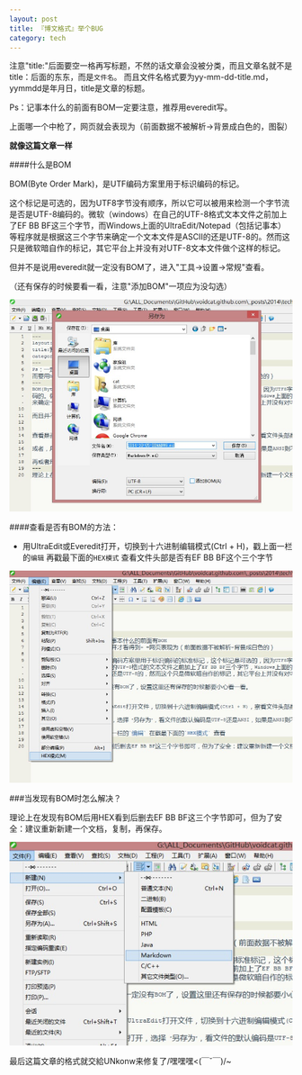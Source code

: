 ```yaml
---
layout: post
title: 『博文格式』举个BUG
category: tech
---
```


注意"title:"后面要空一格再写标题，不然的话文章会没被分类，而且文章名就不是title：后面的东东，而是`文件名`。
而且文件名格式要为yy-mm-dd-title.md，yymmdd是年月日，title是文章的标题。

Ps：记事本什么的前面有BOM一定要注意，推荐用everedit写。

上面哪一个中枪了，网页就会表现为（前面数据不被解析->背景成白色的，图裂）

**就像这篇文章一样**


####什么是BOM

BOM(Byte Order Mark)，是UTF编码方案里用于标识编码的标记。

这个标记是可选的，因为UTF8字节没有顺序，所以它可以被用来检测一个字节流是否是UTF-8编码的。微软（windows）在自己的UTF-8格式文本文件之前加上了EF BB BF这三个字节，而Windows上面的UltraEdit/Notepad（包括记事本）等程序就是根据这三个字节来确定一个文本文件是ASCII的还是UTF-8的。然而这只是微软暗自作的标记，其它平台上并没有对UTF-8文本文件做个这样的标记。

但并不是说用everedit就一定没有BOM了，进入"工具->设置->常规"查看。

（还有保存的时候要看一看，注意"添加BOM"一项应为没勾选）

<img class="cover" src="/images/2014/10/tech/2014-1005112921383.jpg" />

####查看是否有BOM的方法：

- 用UltraEdit或Everedit打开，切换到十六进制编辑模式(Ctrl + H)，戳上面一栏的`编辑` 再戳最下面的`HEX模式` 查看文件头部是否有EF BB BF这个三个字节

<img class="cover" src="/images/2014/10/tech/2014-1005112850773.jpg" />

###当发现有BOM时怎么解决？

理论上在发现有BOM后用HEX看到后删去EF BB BF这三个字节即可，但为了安全：建议重新新建一个文档，复制，再保存。

<img class="cover" src="/images/2014/10/tech/2014-1005112834587.jpg" />

最后这篇文章的格式就交給UNkonw来修复了/嘿嘿嘿<(￣ˇ￣)/~